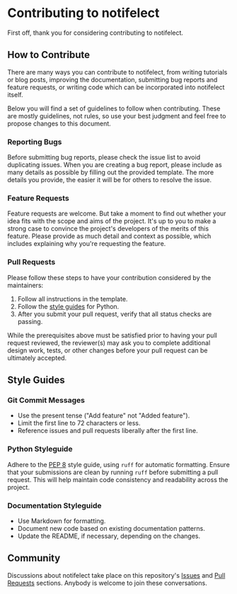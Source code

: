 # Contributing to notifelect

First off, thank you for considering contributing to notifelect.

## How to Contribute

There are many ways you can contribute to notifelect, from writing tutorials or blog posts, improving the documentation, submitting bug reports and feature requests, or writing code which can be incorporated into notifelect itself.

Below you will find a set of guidelines to follow when contributing. These are mostly guidelines, not rules, so use your best judgment and feel free to propose changes to this document.

### Reporting Bugs

Before submitting bug reports, please check the issue list to avoid duplicating issues. When you are creating a bug report, please include as many details as possible by filling out the provided template. The more details you provide, the easier it will be for others to resolve the issue.

### Feature Requests

Feature requests are welcome. But take a moment to find out whether your idea fits with the scope and aims of the project. It's up to you to make a strong case to convince the project's developers of the merits of this feature. Please provide as much detail and context as possible, which includes explaining why you're requesting the feature.

### Pull Requests

Please follow these steps to have your contribution considered by the maintainers:

1. Follow all instructions in the template.
2. Follow the [style guides](#style-guides) for Python.
3. After you submit your pull request, verify that all status checks are passing.

While the prerequisites above must be satisfied prior to having your pull request reviewed, the reviewer(s) may ask you to complete additional design work, tests, or other changes before your pull request can be ultimately accepted.

## Style Guides

### Git Commit Messages

* Use the present tense ("Add feature" not "Added feature").
* Limit the first line to 72 characters or less.
* Reference issues and pull requests liberally after the first line.

### Python Styleguide

Adhere to the [PEP 8](https://pep8.org/) style guide, using `ruff` for automatic formatting. Ensure that your submissions are clean by running `ruff` before submitting a pull request. This will help maintain code consistency and readability across the project.

### Documentation Styleguide

* Use Markdown for formatting.
* Document new code based on existing documentation patterns.
* Update the README, if necessary, depending on the changes.

## Community

Discussions about notifelect take place on this repository's [Issues](https://github.com/janbjorge/notifelect/issues) and [Pull Requests](https://github.com/janbjorge/notifelect/pulls) sections. Anybody is welcome to join these conversations.
